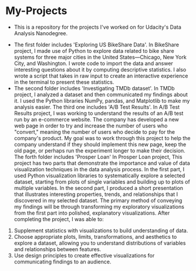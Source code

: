 # My-Projects
* This is a repository for the projects I've worked on for Udacity's Data Analysis Nanodegree.
-   The first folder includes 'Exploring US BikeShare Data'.
    In BikeShare project, I made use of Python to explore data related to bike share systems for three major cities in the United States—Chicago, New York City,     and Washington. 
    I wrote code to import the data and answer interesting questions about it by computing descriptive statistics. I also wrote a script that takes in raw input     to create an interactive experience in the terminal to present these statistics.
-   The second folder includes 'Investigating TMDb dataset'.
In TMDb project, I analyzed a dataset and then communicated my findings about it. I used the Python libraries NumPy, pandas, and Matplotlib to make my analysis easier.
The third one includes 'A/B Test Results'.
In A/B Test Results project, I was working  to understand the results of an A/B test run by an e-commerce website. The company has developed a new web page in order to try and increase the number of users who "convert," meaning the number of users who decide to pay for the company's product. My goal was to work through this project to help the company understand if they should implement this new page, keep the old page, or perhaps run the experiment longer to make their decision.
The forth folder includes 'Prosper Loan'
In Prosper Loan project, This project has two parts that demonstrate the importance and value of data visualization techniques in the data analysis process. In the first part, I used Python visualization libraries to systematically explore a selected dataset, starting from plots of single variables and building up to plots of multiple variables. In the second part, I produced a short presentation that illustrates interesting properties, trends, and relationships that I discovered in my selected dataset. The primary method of conveying my findings will be through transforming my exploratory visualizations from the first part into polished, explanatory visualizations.
After completing the project, I was able to:
1. Supplement statistics with visualizations to build understanding of data.
2. Choose appropriate plots, limits, transformations, and aesthetics to explore a dataset, allowing you to understand distributions of variables and relationships between features.
3. Use design principles to create effective visualizations for communicating findings to an audience.
